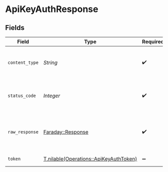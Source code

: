 # ApiKeyAuthResponse


## Fields

| Field                                                                                | Type                                                                                 | Required                                                                             | Description                                                                          |
| ------------------------------------------------------------------------------------ | ------------------------------------------------------------------------------------ | ------------------------------------------------------------------------------------ | ------------------------------------------------------------------------------------ |
| `content_type`                                                                       | *String*                                                                             | :heavy_check_mark:                                                                   | HTTP response content type for this operation                                        |
| `status_code`                                                                        | *Integer*                                                                            | :heavy_check_mark:                                                                   | HTTP response status code for this operation                                         |
| `raw_response`                                                                       | [Faraday::Response](https://www.rubydoc.info/gems/faraday/Faraday/Response)          | :heavy_check_mark:                                                                   | Raw HTTP response; suitable for custom response parsing                              |
| `token`                                                                              | [T.nilable(Operations::ApiKeyAuthToken)](../../models/operations/apikeyauthtoken.md) | :heavy_minus_sign:                                                                   | Successful authentication.                                                           |
